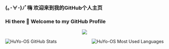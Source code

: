 ### (｡･∀･)ﾉﾞ嗨 欢迎来到我的GitHub个人主页
### Hi there 👋 Welcome to my GitHub Profile
<p align="center">
  <a href="https://github.com/HuYo-OS">
    <img src="https://moe-counter.huyo-os.repl.co/get/@HuYo-OS?theme=gelbooru" />
  </a>
</p>

<p>
  <a href="https://github.com/HuYo-OS">
    <img src="https://github-readme-stats.vercel.app/api?username=HuYo-OS" title="HuYo-OS GitHub Stats" alt="HuYo-OS GitHub Stats" align="left" />
    <img src="https://github-readme-stats.vercel.app/api/top-langs/?username=HuYo-OS" title="HuYo-OS Most Used Languages" alt="HuYo-OS Most Used Languages" align="right" />
  </a>
</p>
